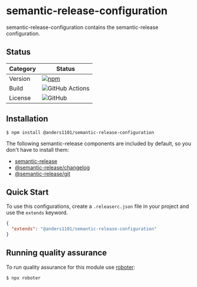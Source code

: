 # semantic-release-configuration

semantic-release-configuration contains the semantic-release configuration.

## Status

| Category         | Status                                                                                                                                                                                   |
| ---------------- | ---------------------------------------------------------------------------------------------------------------------------------------------------------------------------------------- |
| Version          | [![npm](https://img.shields.io/npm/v/@anders1101/semantic-release-configuration)](https://www.npmjs.com/package/@anders1101/semantic-release-configuration)                                                      |
| Build            | ![GitHub Actions](https://github.com/anders1101/semantic-release-configuration/workflows/Release/badge.svg?branch=main)                                                                           |
| License          | ![GitHub](https://img.shields.io/github/license/anders1101/semantic-release-configuration)                                                                                             |

## Installation

```shell
$ npm install @anders1101/semantic-release-configuration
```

The following semantic-release components are included by default, so you don't have to install them:

- [semantic-release](https://www.npmjs.com/package/semantic-release)
- [@semantic-release/changelog](https://www.npmjs.com/package/@semantic-release/changelog)
- [@semantic-release/git](https://www.npmjs.com/package/@semantic-release/git)

## Quick Start

To use this configurations, create a `.releaserc.json` file in your project and use the `extends` keyword.

```json
{
  "extends": "@anders1101/semantic-release-configuration"
}
```

## Running quality assurance

To run quality assurance for this module use [roboter](https://www.npmjs.com/package/roboter):

```shell
$ npx roboter
```
